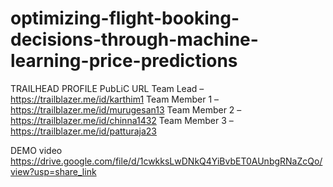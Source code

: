 # optimizing-flight-booking-decisions-through-machine-learning-price-predictions

TRAILHEAD PROFILE PubLiC URL
Team Lead – https://trailblazer.me/id/karthim1
Team Member 1 – https://trailblazer.me/id/murugesan13
Team Member 2 – https://trailblazer.me/id/chinna1432
Team Member 3 – https://trailblazer.me/id/patturaja23

DEMO video
https://drive.google.com/file/d/1cwkksLwDNkQ4YiBvbET0AUnbgRNaZcQo/view?usp=share_link

